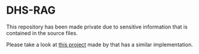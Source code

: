 # DHS-RAG

This repository has been made private due to sensitive information that is contained in the source files.

Please take a look at [this project](https://github.com/shayanalis/Retrieval-Augmented-Generation-for-Product-Management) made by that has a similar implementation.
